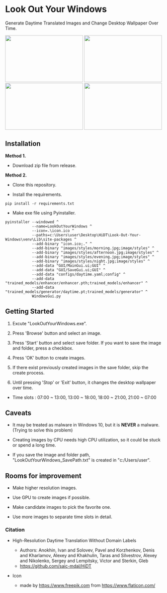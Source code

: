 # Look Out Your Windows

Generate Daytime Translated Images and Change Desktop Wallpaper Over Time.

<img src="https://user-images.githubusercontent.com/70506921/131011762-b4a5e378-464b-44b9-8308-a1e94d3069c8.jpg" width="250" height="150"/>
<img src="https://user-images.githubusercontent.com/70506921/131011769-3f1e986a-9c9c-4523-97e9-f18bd4ac5127.jpg" width="250" height="150"/>
<img src="https://user-images.githubusercontent.com/70506921/131011772-1ee3ad3b-4ad4-4b2f-86ca-469234616f3a.jpg" width="250" height="150"/>
<img src="https://user-images.githubusercontent.com/70506921/131011776-686a98b6-dd65-47f6-b16a-36012450b847.jpg" width="250" height="150"/>

## Installation
**Method 1.**
- Download zip file from release.

**Method 2.**
- Clone this repository.

- Install the requirements.
```
pip install -r requirements.txt
```

- Make exe file using Pyinstaller.
```
pyinstaller --windowed ^
            --name=LookOutYourWindows ^
            --icon=.\icon.ico ^
            --paths=c:\Users\user\Desktop\HiDT\Look-Out-Your-Windows\venv\Lib\site-packages ^
            --add-binary "icon.ico;." ^
            --add-binary "images/styles/morning.jpg;image/styles" ^
            --add-binary "images/styles/afternoon.jpg;image/styles" ^
            --add-binary "images/styles/evening.jpg;image/styles" ^
            --add-binary "images/styles/night.jpg;image/styles" ^
            --add-data "GUI/MainGui.ui;GUI" ^
            --add-data "GUI/SaveGui.ui;GUI" ^
            --add-data "configs/daytime.yaml;config" ^
            --add-data "trained_models/enhancer/enhancer.pth;trained_models/enhancer" ^
            --add-data "trained_models/generator/daytime.pt;trained_models/generator" ^
            WindowsGui.py
```

## Getting Started
1. Excute "LookOutYourWindows.exe".


2. Press 'Browse' button and select an image.


3. Press 'Start' button and select save folder. If you want to save the image and folder, press a checkbox.


4. Press 'OK' button to create images.


5. If there exist previously created images in the save folder, skip the create process.


6. Until pressing 'Stop' or 'Exit' button, it changes the desktop wallpaper over time.
    

- Time slots : 07:00 ~ 13:00, 13:00 ~ 18:00, 18:00 ~ 21:00, 21:00 ~ 07:00

## Caveats
- It may be treated as malware in Windows 10, but it is **NEVER** a malware. (Trying to solve this problem)

- Creating images by CPU needs high CPU utilization, so it could be stuck or spend a long time.

- If you save the image and folder path, "LookOutYourWindows_SavePath.txt" is created in "c:/Users/user".

## Rooms for improvement
- Make higher resolution images.

- Use GPU to create images if possible.

- Make candidate images to pick the favorite one.

- Use more images to separate time slots in detail. 

### Citation
- High-Resolution Daytime Translation Without Domain Labels
    - Authors: Anokhin, Ivan and Solovev, Pavel and Korzhenkov, Denis and Kharlamov, Alexey and Khakhulin,
            Taras and Silvestrov, Alexey and Nikolenko, Sergey and Lempitsky, Victor and Sterkin, Gleb
    - https://github.com/saic-mdal/HiDT

- Icon
    - made by https://www.freepik.com from https://www.flaticon.com/